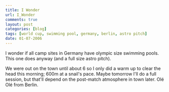 ```yaml
---
title: I Wonder
url: I_Wonder
comments: true
layout: post
categories: [blog]
tags: [world cup, swimming pool, germany, berlin, astro pitch]
date: 01-07-2006
---
```

<p class="intro">I wonder if all camp sites in Germany have olympic size swimming pools. This one does anyway (and a full size astro pitch). </p>
We were out on the town until about 6 so I only did a warm up to clear the head this morning; 600m at a snail's pace. Maybe tomorrow I'll do a full session, but that'll depend on the post-match atmosphere in town later. Ol&#233; Ol&#233; from Berlin.
